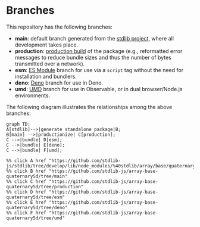 <!--

@license Apache-2.0

Copyright (c) 2022 The Stdlib Authors.

Licensed under the Apache License, Version 2.0 (the "License");
you may not use this file except in compliance with the License.
You may obtain a copy of the License at

    http://www.apache.org/licenses/LICENSE-2.0

Unless required by applicable law or agreed to in writing, software
distributed under the License is distributed on an "AS IS" BASIS,
WITHOUT WARRANTIES OR CONDITIONS OF ANY KIND, either express or implied.
See the License for the specific language governing permissions and
limitations under the License.

-->

# Branches

This repository has the following branches:

-   **main**: default branch generated from the [stdlib project][stdlib-url], where all development takes place.
-   **production**: [production build][production-url] of the package (e.g., reformatted error messages to reduce bundle sizes and thus the number of bytes transmitted over a network).
-   **esm**: [ES Module][esm-url] branch for use via a `script` tag without the need for installation and bundlers.
-   **deno**: [Deno][deno-url] branch for use in Deno.
-   **umd**: [UMD][umd-url] branch for use in Observable, or in dual browser/Node.js environments.

The following diagram illustrates the relationships among the above branches:

```mermaid
graph TD;
A[stdlib]-->|generate standalone package|B;
B[main] -->|productionize| C[production];
C -->|bundle| D[esm];
C -->|bundle| E[deno];
C -->|bundle| F[umd];

%% click A href "https://github.com/stdlib-js/stdlib/tree/develop/lib/node_modules/%40stdlib/array/base/quaternary5d"
%% click B href "https://github.com/stdlib-js/array-base-quaternary5d/tree/main"
%% click C href "https://github.com/stdlib-js/array-base-quaternary5d/tree/production"
%% click D href "https://github.com/stdlib-js/array-base-quaternary5d/tree/esm"
%% click E href "https://github.com/stdlib-js/array-base-quaternary5d/tree/deno"
%% click F href "https://github.com/stdlib-js/array-base-quaternary5d/tree/umd"
```

[stdlib-url]: https://github.com/stdlib-js/stdlib/tree/develop/lib/node_modules/%40stdlib/array/base/quaternary5d
[production-url]: https://github.com/stdlib-js/array-base-quaternary5d/tree/production
[deno-url]: https://github.com/stdlib-js/array-base-quaternary5d/tree/deno
[umd-url]: https://github.com/stdlib-js/array-base-quaternary5d/tree/umd
[esm-url]: https://github.com/stdlib-js/array-base-quaternary5d/tree/esm